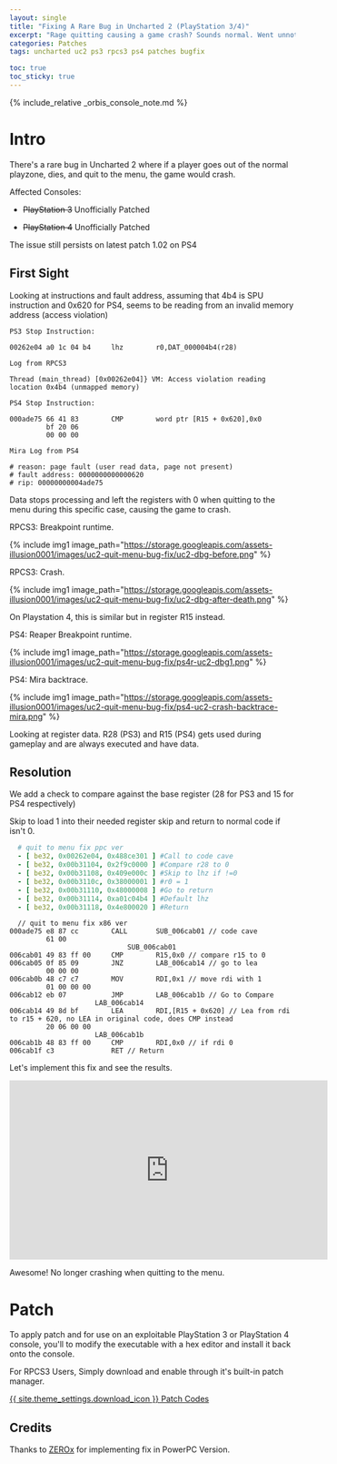 ```yaml
---
layout: single
title: "Fixing A Rare Bug in Uncharted 2 (PlayStation 3/4)"
excerpt: "Rage quitting causing a game crash? Sounds normal. Went unnoticed for over 12 years."
categories: Patches
tags: uncharted uc2 ps3 rpcs3 ps4 patches bugfix

toc: true
toc_sticky: true
---
```


{% include_relative _orbis_console_note.md %}

# Intro

There's a rare bug in Uncharted 2 where if a player goes out of the normal playzone, dies, and quit to the menu, the game would crash.

Affected Consoles:

- ~~PlayStation 3~~ Unofficially Patched

- ~~PlayStation 4~~ Unofficially Patched

The issue still persists on latest patch 1.02 on PS4

## First Sight

Looking at instructions and fault address, assuming that 4b4 is SPU instruction and 0x620 for PS4, seems to be reading from an invalid memory address (access violation)

```
PS3 Stop Instruction:

00262e04 a0 1c 04 b4     lhz        r0,DAT_000004b4(r28)

Log from RPCS3

Thread (main_thread) [0x00262e04]} VM: Access violation reading location 0x4b4 (unmapped memory)

PS4 Stop Instruction:

000ade75 66 41 83        CMP        word ptr [R15 + 0x620],0x0
         bf 20 06 
         00 00 00

Mira Log from PS4

# reason: page fault (user read data, page not present)
# fault address: 0000000000000620
# rip: 00000000004ade75 
```

Data stops processing and left the registers with 0 when quitting to the menu during this specific case, causing the game to crash.

RPCS3: Breakpoint runtime.

{% include img1 image_path="https://storage.googleapis.com/assets-illusion0001/images/uc2-quit-menu-bug-fix/uc2-dbg-before.png" %}

RPCS3: Crash.

{% include img1 image_path="https://storage.googleapis.com/assets-illusion0001/images/uc2-quit-menu-bug-fix/uc2-dbg-after-death.png" %}

On Playstation 4, this is similar but in register R15 instead.

PS4: Reaper Breakpoint runtime.

{% include img1 image_path="https://storage.googleapis.com/assets-illusion0001/images/uc2-quit-menu-bug-fix/ps4r-uc2-dbg1.png" %}

PS4: Mira backtrace.

{% include img1 image_path="https://storage.googleapis.com/assets-illusion0001/images/uc2-quit-menu-bug-fix/ps4-uc2-crash-backtrace-mira.png" %}

Looking at register data. R28 (PS3) and R15 (PS4) gets used during gameplay and are always executed and have data.

## Resolution

We add a check to compare against the base register (28 for PS3 and 15 for PS4 respectively)

Skip to load 1 into their needed register skip and return to normal code if isn't 0.

```yml
  # quit to menu fix ppc ver
  - [ be32, 0x00262e04, 0x488ce301 ] #Call to code cave
  - [ be32, 0x00b31104, 0x2f9c0000 ] #Compare r28 to 0
  - [ be32, 0x00b31108, 0x409e000c ] #Skip to lhz if !=0
  - [ be32, 0x00b3110c, 0x38000001 ] #r0 = 1
  - [ be32, 0x00b31110, 0x48000008 ] #Go to return
  - [ be32, 0x00b31114, 0xa01c04b4 ] #Default lhz
  - [ be32, 0x00b31118, 0x4e800020 ] #Return
```

```
  // quit to menu fix x86 ver
000ade75 e8 87 cc        CALL       SUB_006cab01 // code cave
         61 00
                             SUB_006cab01
006cab01 49 83 ff 00     CMP        R15,0x0 // compare r15 to 0
006cab05 0f 85 09        JNZ        LAB_006cab14 // go to lea
         00 00 00
006cab0b 48 c7 c7        MOV        RDI,0x1 // move rdi with 1
         01 00 00 00
006cab12 eb 07           JMP        LAB_006cab1b // Go to Compare
                     LAB_006cab14
006cab14 49 8d bf        LEA        RDI,[R15 + 0x620] // Lea from rdi to r15 + 620, no LEA in original code, does CMP instead
         20 06 00 00
                     LAB_006cab1b
006cab1b 48 83 ff 00     CMP        RDI,0x0 // if rdi 0
006cab1f c3              RET // Return
```

Let's implement this fix and see the results.

<div align="center" class="responsive-video-container">
<iframe width="560" height="315" src="https://www.youtube.com/embed/UdDs6-ZT8gw?start=31" frameborder="0" allow="accelerometer; autoplay; clipboard-write; encrypted-media; gyroscope; picture-in-picture" allowfullscreen></iframe>
</div>

Awesome! No longer crashing when quitting to the menu.

# Patch

To apply patch and for use on an exploitable PlayStation 3 or PlayStation 4 console, you'll to modify the executable with a hex editor and install it back onto the console.

For RPCS3 Users, Simply download and enable through it's built-in patch manager.

<a href="https://github.com/illusion0001/illusion0001.github.io/blob/main/_patches/uncharted-collection.md#quit-to-menu-crash-bug-fix" class="button" role="button">{{ site.theme_settings.download_icon }} Patch Codes</a> 

## Credits

Thanks to [ZEROx](https://www.youtube.com/user/ZEROx2085) for implementing fix in PowerPC Version.
